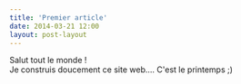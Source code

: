 ```yaml
---
title: 'Premier article'
date: 2014-03-21 12:00
layout: post-layout
---
```


Salut tout le monde !   
Je construis doucement ce site web.... C'est le printemps ;)

